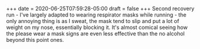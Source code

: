+++
date = 2020-06-25T07:59:28-05:00
draft = false
+++
Second recovery run - I've largely adapted to wearing respirator masks while running - the only annoying thing is as I sweat, the mask tend to slip and put a lot of weight on my nose, essentially blocking it. It's almost comical seeing how the please wear a mask signs are even less effective than the no alcohol beyond this point ones.